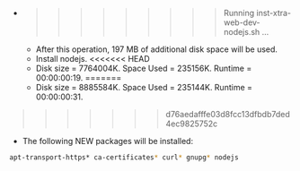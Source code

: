 * >>>>>>>>> Running inst-xtra-web-dev-nodejs.sh ...
  * After this operation, 197 MB of additional disk space will be used.
  * Install nodejs.
<<<<<<< HEAD
  * Disk size = 7764004K. Space Used = 235156K. Runtime = 00:00:00:19.
=======
  * Disk size = 8885584K. Space Used = 235144K. Runtime = 00:00:00:31.
>>>>>>> d76aedafffe03d8fcc13dfbdb7ded4ec9825752c
  * The following NEW packages will be installed:
  ```bash
apt-transport-https* ca-certificates* curl* gnupg* nodejs
  ```
